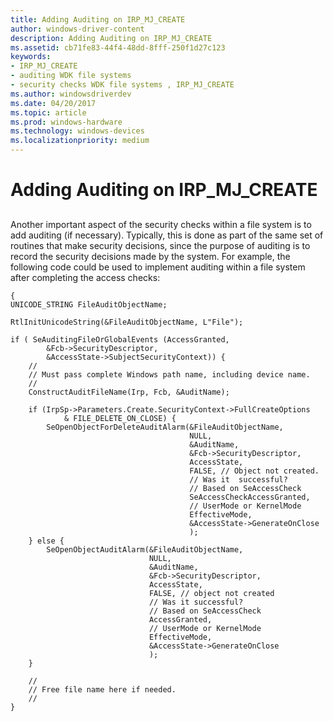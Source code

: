 ```yaml
---
title: Adding Auditing on IRP_MJ_CREATE
author: windows-driver-content
description: Adding Auditing on IRP_MJ_CREATE
ms.assetid: cb71fe83-44f4-48dd-8fff-250f1d27c123
keywords:
- IRP_MJ_CREATE
- auditing WDK file systems
- security checks WDK file systems , IRP_MJ_CREATE
ms.author: windowsdriverdev
ms.date: 04/20/2017
ms.topic: article
ms.prod: windows-hardware
ms.technology: windows-devices
ms.localizationpriority: medium
---
```


# Adding Auditing on IRP\_MJ\_CREATE


## <span id="ddk_adding_auditing_on_irp_mj_create_if"></span><span id="DDK_ADDING_AUDITING_ON_IRP_MJ_CREATE_IF"></span>


Another important aspect of the security checks within a file system is to add auditing (if necessary). Typically, this is done as part of the same set of routines that make security decisions, since the purpose of auditing is to record the security decisions made by the system. For example, the following code could be used to implement auditing within a file system after completing the access checks:

```
{
UNICODE_STRING FileAuditObjectName;

RtlInitUnicodeString(&FileAuditObjectName, L"File");

if ( SeAuditingFileOrGlobalEvents (AccessGranted, 
        &Fcb->SecurityDescriptor, 
        &AccessState->SubjectSecurityContext)) {
    //
    // Must pass complete Windows path name, including device name.
    //
    ConstructAuditFileName(Irp, Fcb, &AuditName);

    if (IrpSp->Parameters.Create.SecurityContext->FullCreateOptions 
            & FILE_DELETE_ON_CLOSE) {
        SeOpenObjectForDeleteAuditAlarm(&FileAuditObjectName,
                                        NULL,
                                        &AuditName,
                                        &Fcb->SecurityDescriptor,
                                        AccessState,
                                        FALSE, // Object not created.
                                        // Was it  successful?  
                                        // Based on SeAccessCheck
                                        SeAccessCheckAccessGranted, 
                                        // UserMode or KernelMode
                                        EffectiveMode, 
                                        &AccessState->GenerateOnClose
                                        );
    } else {
        SeOpenObjectAuditAlarm(&FileAuditObjectName,
                               NULL,
                               &AuditName,
                               &Fcb->SecurityDescriptor,
                               AccessState,
                               FALSE, // object not created
                               // Was it successful?  
                               // Based on SeAccessCheck
                               AccessGranted, 
                               // UserMode or KernelMode
                               EffectiveMode, 
                               &AccessState->GenerateOnClose
                               );
    }

    //
    // Free file name here if needed.
    //
}
```

 

 




